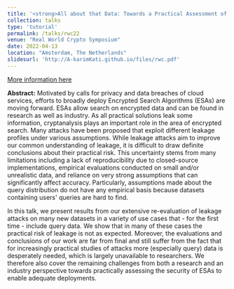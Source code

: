 ```yaml
---
title: '<strong>All about that Data: Towards a Practical Assessment of Attacks on Encrypted Search</strong>.'
collection: talks
type: 'tutorial'
permalink: /talks/rwc22
venue: "Real World Crypto Symposium"
date: 2022-04-13
location: "Amsterdam, The Netherlands"
slidesurl: 'http://A-karimKati.github.io/files/rwc.pdf'
---
```

[More information here](https://rwc.iacr.org/2022/)

__Abstract:__
Motivated by calls for privacy and data breaches of cloud services, efforts to broadly deploy Encrypted Search Algorithms (ESAs) are moving forward. ESAs allow search on encrypted data and can be found in research as well as industry. As all practical solutions leak some information, cryptanalysis plays an important role in the area of encrypted search. Many attacks have been proposed that exploit different leakage profiles under various assumptions. While leakage attacks aim to improve our common understanding of leakage, it is difficult to draw definite conclusions about their practical risk. This uncertainty stems from many limitations including a lack of reproducibility due to closed-source implementations, empirical evaluations conducted on small and/or unrealistic data, and reliance on very strong assumptions that can significantly affect accuracy. Particularly, assumptions made about the query distribution do not have any empirical basis because datasets containing users' queries are hard to find.

In this talk, we present results from our extensive re-evaluation of leakage attacks on many new datasets in a variety of use cases that - for the first time - include query data. We show that in many of these cases the practical risk of leakage is not as expected. Moreover, the evaluations and conclusions of our work are far from final and still suffer from the fact that for increasingly practical studies of attacks more (especially query) data is desperately needed, which is largely unavailable to researchers. We therefore also cover the remaining challenges from both a research and an industry perspective towards practically assessing the security of ESAs to enable adequate deployments.
